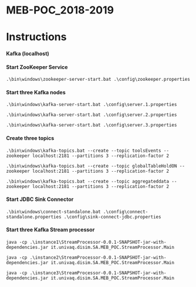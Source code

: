 # MEB-POC_2018-2019

# Instructions

#### Kafka (localhost)

#### Start ZooKeeper Service

```
.\bin\windows\zookeeper-server-start.bat .\config\zookeeper.properties
```
#### Start three Kafka nodes 

```
.\bin\windows\kafka-server-start.bat .\config\server.1.properties
```

```
.\bin\windows\kafka-server-start.bat .\config\server.2.properties
```

```
.\bin\windows\kafka-server-start.bat .\config\server.3.properties
```
#### Create three topics

```
.\bin\windows\kafka-topics.bat --create --topic toolsEvents --zookeeper localhost:2181 --partitions 3 --replication-factor 2
```

```
.\bin\windows\kafka-topics.bat --create --topic globalTableHoldON --zookeeper localhost:2181 --partitions 3 --replication-factor 2
```

```
.\bin\windows\kafka-topics.bat --create --topic aggregateddata --zookeeper localhost:2181 --partitions 3 --replication-factor 2
```
#### Start JDBC Sink Connector

```
.\bin\windows\connect-standalone.bat .\config\connect-standalone.properties .\config\sink-connect-jdbc.properties
```
#### Start three Kafka Stream processor
```
java -cp .\instance1\StreamProcessor-0.0.1-SNAPSHOT-jar-with-dependencies.jar it.univaq.disim.SA.MEB_POC.StreamProcessor.Main
```
```
java -cp .\instance2\StreamProcessor-0.0.1-SNAPSHOT-jar-with-dependencies.jar it.univaq.disim.SA.MEB_POC.StreamProcessor.Main
```
```
java -cp .\instance3\StreamProcessor-0.0.1-SNAPSHOT-jar-with-dependencies.jar it.univaq.disim.SA.MEB_POC.StreamProcessor.Main
```
